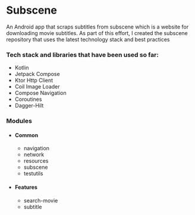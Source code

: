 # Subscene
An Android app that scraps subtitles from subscene which is a website for downloading movie subtitles.
As part of this effort, I created the subscene repository that uses the latest technology stack and best practices

### Tech stack and libraries that have been used so far:
- Kotlin
- Jetpack Compose
- Ktor Http Client
- Coil Image Loader
- Compose Navigation
- Coroutines
- Dagger-Hilt

### Modules
- #### Common
   - navigation
   - network
   - resources
   - subscene
   - testutils
- #### Features
   - search-movie
   - subtitle
